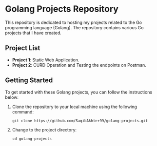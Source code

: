 # Golang Projects Repository

This repository is dedicated to hosting my projects related to the Go programming language (Golang). The repository contains various Go projects that I have created.

## Project List

- **Project 1**: Static Web Application.
- **Project 2**: CURD Operation and Testing the endpoints on Postman.

## Getting Started

To get started with these Golang projects, you can follow the instructions below:

1. Clone the repository to your local machine using the following command:
    ```
    git clone https://github.com/SaqibAkhter99/golang-projects.git
    ```
2. Change to the project directory:
    ```
    cd golang-projects
    ```
